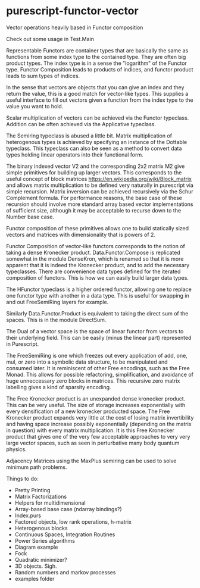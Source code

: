 # purescript-functor-vector
Vector operations heavily based in Functor composition

Check out some usage in Test.Main

Representable Functors are container types that are basically the same as functions from some index type to the contained type. They are often big product types. The index type is in a sense the "logarithm" of the Functor type. Functor Composition leads to products of indices, and functor product leads to sum types of indices.

In the sense that vectors are objects that you can give an index and they return the value, this is a good match for vector-like types. This supplies a useful interface to fill out vectors given a function from the index type to the value you want to hold.

Scalar multiplication of vectors can be achieved via the Functor typeclass. Addition can be often achieved via the Applicative typeclass.

The Semiring typeclass is abused a little bit. Matrix multiplication of heterogenous types is achieved by specifying an instance of the Dottable typeclass. This typeclass can also be seen as a method to convert data types holding linear operators into their functional form.

The binary indexed vector V2 and the corresponding 2x2 matrix M2 give simple primitives for building up larger vectors. This corresponds to the useful concept of block matrices https://en.wikipedia.org/wiki/Block_matrix and allows matrix multiplication to be defined very naturally in purescript via simple recursion. Matrix inversion can be achieved recursively via the Schur Complement formula. For performance reasons, the base case of these recursion should involve more standard array based vector implementations of sufficient size, although it may be acceptable to recurse down to the Number base case.

Functor composition of these primitives allows one to build statically sized vectors and matrices with dimensionality that is powers of 2. 

Functor Composition of vector-like functors corresponds to the notion of taking a dense Kronecker product. Data.Functor.Compose is replicated somewhat in the module DenseKron, which is renamed so that it is more apparent that it is indeed the Kronecker product, and to add the necessary typeclasses. There are convenience data types defined for the iterated composition of functors. This is how we can easily build larger data types.

The HFunctor typeclass is a higher ordered functor, allowing one to replace one functor type with another in a data type. This is useful for swapping in and out FreeSemiRing layers for example.

Similarly Data.Functor.Product is equivalent to taking the direct sum of the spaces. This is in the module DirectSum.

The Dual of a vector space is the space of linear functor from vectors to their underlying field. This can be easily (minus the linear part) represented in Purescript.

The FreeSemiRing is one which freezes out every application of add, one, mul, or zero into a symbolic data structure, to be manipulated and consumed later. It is reminiscent of other Free encodings, such as the Free Monad. This allows for possible refactoring, simplification, and avoidance of huge unneccessary zero blocks in matrices. This recursive zero matrix labelling gives a kind of sparsity encoding.

The Free Kronecker product is an unexpanded dense kronecker product. This can be very useful. The size of storage increases exponentially with every densification of a new kronecker producted space. The Free Kronecker product expands very little at the cost of losing matrix invertibility and having space increase possibly exponentially (depending on the matrix in question) with every matrix multiplication. It is this Free Kronecker product that gives one of the very few acceptable approaches to very very large vector spaces, such as seen in perturbative many body quantum physics.

Adjacency Matrices using the MaxPlus semiring can be used to solve minimum path problems.



Things to do:
* Pretty Printing
* Matrix Factorizations
* Helpers for multidimensional
* Array-based base case (ndarray bindings?)
* Index.purs
* Factored objects, low rank operations, h-matrix
* Heterogenous blocks
* Continuous Spaces, Integration Routines
* Power Series algorithms
* Diagram example
* Fock
* Quadratic minimizer?
* 3D objects. Sigh.
* Random numbers and markov processes
* examples folder





